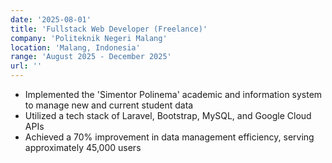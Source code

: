```yaml
---
date: '2025-08-01'
title: 'Fullstack Web Developer (Freelance)'
company: 'Politeknik Negeri Malang'
location: 'Malang, Indonesia'
range: 'August 2025 - December 2025'
url: ''
---
```


- Implemented the 'Simentor Polinema' academic and information system to manage new and current student data
- Utilized a tech stack of Laravel, Bootstrap, MySQL, and Google Cloud APIs
- Achieved a 70% improvement in data management efficiency, serving approximately 45,000 users
